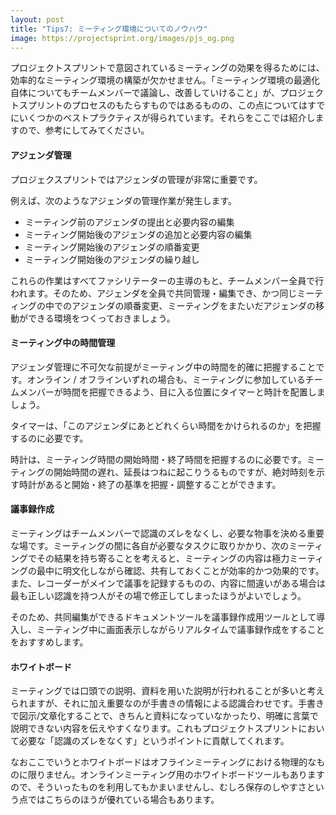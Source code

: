 ```yaml
---
layout: post
title: "Tips7: ミーティング環境についてのノウハウ"
image: https://projectsprint.org/images/pjs_og.png
---
```


プロジェクトスプリントで意図されているミーティングの効果を得るためには、効率的なミーティング環境の構築が欠かせません。「ミーティング環境の最適化自体についてもチームメンバーで議論し、改善していけること」が、プロジェクトスプリントのプロセスのもたらすものではあるものの、この点についてはすでにいくつかのベストプラクティスが得られています。それらをここでは紹介しますので、参考にしてみてください。

#### アジェンダ管理
プロジェクスプリントではアジェンダの管理が非常に重要です。

例えば、次のようなアジェンダの管理作業が発生します。
- ミーティング前のアジェンダの提出と必要内容の編集
- ミーティング開始後のアジェンダの追加と必要内容の編集
- ミーティング開始後のアジェンダの順番変更
- ミーティング開始後のアジェンダの繰り越し

これらの作業はすべてファシリテーターの主導のもと、チームメンバー全員で行われます。そのため、アジェンダを全員で共同管理・編集でき、かつ同じミーティングの中でのアジェンダの順番変更、ミーティングをまたいだアジェンダの移動ができる環境をつくっておきましょう。

#### ミーティング中の時間管理
アジェンダ管理に不可欠な前提がミーティング中の時間を的確に把握することです。オンライン / オフラインいずれの場合も、ミーティングに参加しているチームメンバーが時間を把握できるよう、目に入る位置にタイマーと時計を配置しましょう。

タイマーは、「このアジェンダにあとどれくらい時間をかけられるのか」を把握するのに必要です。

時計は、ミーティング時間の開始時間・終了時間を把握するのに必要です。ミーティングの開始時間の遅れ、延長はつねに起こりうるものですが、絶対時刻を示す時計があると開始・終了の基準を把握・調整することができます。


#### 議事録作成
ミーティングはチームメンバーで認識のズレをなくし、必要な物事を決める重要な場です。ミーティングの間に各自が必要なタスクに取りかかり、次のミーティングでその結果を持ち寄ることを考えると、ミーティングの内容は極力ミーティングの最中に明文化しながら確認、共有しておくことが効率的かつ効果的です。また、レコーダーがメインで議事を記録するものの、内容に間違いがある場合は最も正しい認識を持つ人がその場で修正してしまったほうがよいでしょう。

そのため、共同編集ができるドキュメントツールを議事録作成用ツールとして導入し、ミーティング中に画面表示しながらリアルタイムで議事録作成をすることをおすすめします。

#### ホワイトボード
ミーティングでは口頭での説明、資料を用いた説明が行われることが多いと考えられますが、それに加え重要なのが手書きの情報による認識合わせです。手書きで図示/文章化することで、きちんと資料になっていなかったり、明確に言葉で説明できない内容を伝えやすくなります。これもプロジェクトスプリントにおいて必要な「認識のズレをなくす」というポイントに貢献してくれます。

なおここでいうとホワイトボードはオフラインミーティングにおける物理的なものに限りません。オンラインミーティング用のホワイトボードツールもありますので、そういったものを利用してもかまいませんし、むしろ保存のしやすさという点ではこちらのほうが優れている場合もあります。
